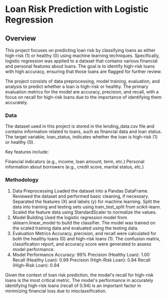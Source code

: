# Loan Risk Prediction with Logistic Regression

## Overview

This project focuses on predicting loan risk by classifying loans as either high-risk (1) or healthy (0) using machine learning techniques. Specifically, logistic regression was applied to a dataset that contains various financial and personal features about loans. The goal is to identify high-risk loans with high accuracy, ensuring that those loans are flagged for further review.

The project consists of data preprocessing, model training, evaluation, and analysis to predict whether a loan is high-risk or healthy. The primary evaluation metrics for the model are accuracy, precision, and recall, with a focus on recall for high-risk loans due to the importance of identifying them accurately.

### Data

The dataset used in this project is stored in the lending_data.csv file and contains information related to loans, such as financial data and loan status. The target variable, loan_status, indicates whether the loan is high-risk (1) or healthy (0).

Key features include:

Financial indicators (e.g., income, loan amount, term, etc.)
Personal information about borrowers (e.g., credit score, marital status, etc.)

### Methodology

1. Data Preprocessing
Loaded the dataset into a Pandas DataFrame.
Reviewed the dataset and performed basic cleaning, if necessary.
Separated the features (X) and labels (y) for machine learning.
Split the data into training and testing sets using train_test_split from scikit-learn.
Scaled the feature data using StandardScaler to normalize the values.
2. Model Building
Used the logistic regression model from sklearn.linear_model to build the classifier.
The model was trained on the scaled training data and evaluated using the testing data.
3. Evaluation Metrics
Accuracy, precision, and recall were calculated for both the healthy loans (0) and high-risk loans (1).
The confusion matrix, classification report, and accuracy score were generated to assess model performance.
4. Model Performance
Accuracy: 99%
Precision (Healthy Loan): 1.00
Recall (Healthy Loan): 0.99
Precision (High-Risk Loan): 0.84
Recall (High-Risk Loan): 0.94

Given the context of loan risk prediction, the model's recall for high-risk loans is the most critical metric. The model's performance in accurately identifying high-risk loans (recall of 0.94) is an important factor in minimizing financial loss due to misclassification.
